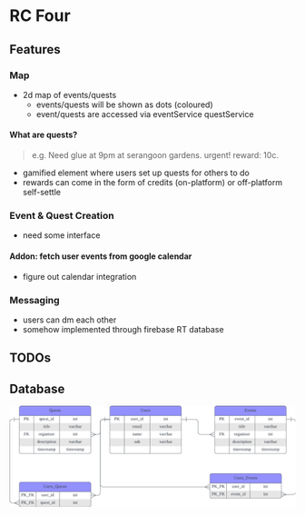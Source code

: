 # RC Four

## Features

### Map

- 2d map of events/quests
    - events/quests will be shown as dots (coloured)
    - event/quests are accessed via eventService questService

#### What are quests?

> e.g. Need glue at 9pm at serangoon gardens. urgent! reward: 10c.

- gamified element where users set up quests for others to do
- rewards can come in the form of credits (on-platform) or off-platform self-settle

### Event & Quest Creation

- need some interface

#### Addon: fetch user events from google calendar

- figure out calendar integration

### Messaging

- users can dm each other
- somehow implemented through firebase RT database

## TODOs

<!-- - [ ] vibes -->

## Database

![](database_diagram.png)
